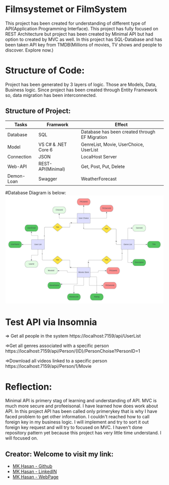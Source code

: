 # Filmsystemet or FilmSystem
This project has been created for understanding of different type of API(Application Programming Interface). This project has fully focused on REST Architecture but project has been created by Minimal API but had option to created by MVC as well. 
In this project has SQL-Database and has been taken API key from TMDB(Millions of movies, TV shows and people to discover. Explore now.)

# Structure of Code:
Project has been generated by 3 layers of logic. Those are Models, Data, Business logic. Since project has been created through Entity Framework so, data migration has been interconnected.

## Structure of Project:
|   Tasks     |   Framwork    |  Effect  |
|-----|--------|-------|
|Database |   SQL   | Database has been created through EF Migration
|Model | VS C# & .NET Core 6   | GenreList, Movie, UserChoice, UserList
|Connection |  JSON   |  LocalHost Server
|Web-API |    REST-API(Minimal)     |  Get, Post, Put, Delete
|Demon-Loan |    Swagger     |  WeatherForecast

#Database Diagram is below:
![Database Diagram](https://github.com/chasmkhasan/FilmSystemMinimalApiSQL/blob/bc786c2422e89b88cdcdc73eae9947f14881f37c/FilmSystemMinimalApiSQL/FilmSystemDiagram.jpeg)

# Test API via Insomnia
=> Get all people in the system
https://localhost:7159/api/UserList

=>Get all genres associated with a specific person
https://localhost:7159/api/Person/{ID}/PersonChoise?PersonID=1

=>Download all videos linked to a specific person
https://localhost:7159/api/Person/1/Movie

# Reflection:
Minimal API is primery stag of learning and understanding of API. MVC is much more secure and profeeisonal. I have learned how does work about API. In this project API has been called only primerykey that is why I have faced problem to get other information. I couldn't reached how to call foreign key in my business logic. I will implement and try to sort it out foreign key request and will try to focused on MVC. 
I haven't done repository pattern yet because this project has very little time understand. I will focused on.

## Creator: Welcome to visit my link:

- [MK Hasan - Github](https://github.com/chasmkhasan)
- [MK Hasan - LinkedIN](linkedin.com/in/md-kamrul-hasan-b72b1931)
- [MK Hasan - WebPage](chasmkhasan.github.io/Dynamic-CV/)


